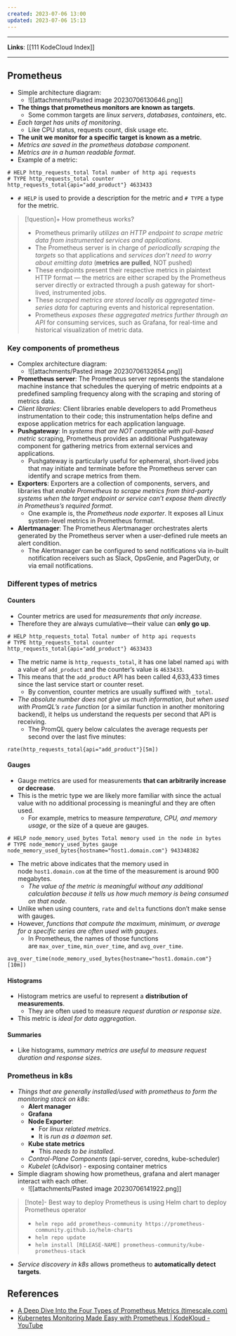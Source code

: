 ```yaml
---
created: 2023-07-06 13:00
updated: 2023-07-06 15:13
---
```

---
**Links**: [[111 KodeCloud Index]]

---
## Prometheus
- Simple architecture diagram:
	- ![[attachments/Pasted image 20230706130646.png]]
- **The things that prometheus monitors are known as targets**.
	- Some common targets are *linux servers*, *databases*, *containers*, etc.
- *Each target has units of monitoring*.
	- Like CPU status, requests count, disk usage etc.
- **The unit we monitor for a specific target is known as a metric**.
- *Metrics are saved in the prometheus database component*.
- *Metrics are in a human readable format*.
- Example of a metric:

```
# HELP http_requests_total Total number of http api requests
# TYPE http_requests_total counter
http_requests_total{api="add_product"} 4633433
```

- `# HELP` is used to provide a description for the metric and `# TYPE` a type for the metric.

> [!question]+ How prometheus works?
> - Prometheus primarily *utilizes an HTTP endpoint to scrape metric data from instrumented services and applications*. 
> - The Prometheus server is in charge of *periodically scraping the targets* so that applications and *services don’t need to worry about emitting data* (**metrics are pulled**, NOT pushed)
> - These endpoints present their respective metrics in plaintext HTTP format — the metrics are either scraped by the Prometheus server directly or extracted through a push gateway for short-lived, instrumented jobs.
> - These *scraped metrics are stored locally as aggregated time-series data* for capturing events and historical representation. 
> - Prometheus *exposes these aggregated metrics further through an API* for consuming services, such as Grafana, for real-time and historical visualization of metric data.

### Key components of prometheus
- Complex architecture diagram:
	- ![[attachments/Pasted image 20230706132654.png]]
- **Prometheus server**: The Prometheus server represents the standalone machine instance that schedules the querying of metric endpoints at a predefined sampling frequency along with the scraping and storing of metrics data. 
- *Client libraries*: Client libraries enable developers to add Prometheus instrumentation to their code; this instrumentation helps define and expose application metrics for each application language. 
- **Pushgateway**: In *systems that are NOT compatible with pull-based metric* scraping, Prometheus provides an additional Pushgateway component for gathering metrics from external services and applications. 
	- Pushgateway is particularly useful for ephemeral, short-lived jobs that may initiate and terminate before the Prometheus server can identify and scrape metrics from them.
- **Exporters**: Exporters are a collection of components, servers, and libraries that *enable Prometheus to scrape metrics from third-party systems when the target endpoint or service can’t expose them directly in Prometheus’s required format*.
	- One example is, the *Prometheus node exporter*. It exposes all Linux system-level metrics in Prometheus format.
- **Alertmanager**: The Prometheus Alertmanager orchestrates alerts generated by the Prometheus server when a user-defined rule meets an alert condition. 
	- The Alertmanager can be configured to send notifications via in-built notification receivers such as Slack, OpsGenie, and PagerDuty, or via email notifications.

### Different types of metrics
#### Counters
- Counter metrics are used for *measurements that only increase*. 
- Therefore they are always cumulative—their value can **only go up**.

```
# HELP http_requests_total Total number of http api requests
# TYPE http_requests_total counter
http_requests_total{api="add_product"} 4633433
```

- The metric name is `http_requests_total`, it has one label named `api` with a value of `add_product` and the counter’s value is `4633433`. 
- This means that the `add_product` API has been called 4,633,433 times since the last service start or counter reset. 
	- By convention, counter metrics are usually suffixed with `_total`.
- *The absolute number does not give us much information, but when used with PromQL’s `rate` function* (or a similar function in another monitoring backend), it helps us understand the requests per second that API is receiving. 
	- The PromQL query below calculates the average requests per second over the last five minutes:

```
rate(http_requests_total{api="add_product"}[5m])
```

#### Gauges
- Gauge metrics are used for measurements **that can arbitrarily increase or decrease**. 
- This is the metric type we are likely more familiar with since the actual value with no additional processing is meaningful and they are often used. 
	- For example, metrics to measure *temperature, CPU, and memory usage*, or the size of a queue are gauges.

```
# HELP node_memory_used_bytes Total memory used in the node in bytes
# TYPE node_memory_used_bytes gauge
node_memory_used_bytes{hostname="host1.domain.com"} 943348382
```

- The metric above indicates that the memory used in node `host1.domain.com` at the time of the measurement is around 900 megabytes. 
	- *The value of the metric is meaningful without any additional calculation because it tells us how much memory is being consumed on that node*.
- Unlike when using counters, `rate` and `delta` functions don’t make sense with gauges. 
- However, *functions that compute the maximum, minimum, or average for a specific series are often used with gauges*. 
	- In Prometheus, the names of those functions are `max_over_time`, `min_over_time`, and `avg_over_time`.

```
avg_over_time(node_memory_used_bytes{hostname="host1.domain.com"}[10m])
```

#### Histograms
- Histogram metrics are useful to represent a **distribution of measurements**. 
	- They are often used to measure *request duration or response size*.
- This metric is *ideal for data aggregation*.

#### Summaries
- Like histograms, *summary metrics are useful to measure request duration and response sizes*.

### Prometheus in k8s
- *Things that are generally installed/used with prometheus to form the monitoring stack on k8s*:
	- **Alert manager**
	- **Grafana**
	- **Node Exporter**: 
		- For *linux related metrics*.
		- It is *run as a daemon set*.
	- **Kube state metrics**
		- This *needs to be installed*.
	- *Control-Plane Components* (api-server, coredns, kube-scheduler)
	- *Kubelet* (cAdvisor) - exposing container metrics
- Simple diagram showing how prometheus, grafana and alert manager interact with each other.
	- ![[attachments/Pasted image 20230706141922.png]]

> [!note]- Best way to deploy Prometheus is using Helm chart to deploy Prometheus operator
> - `helm repo add prometheus-community https://prometheus-community.github.io/helm-charts`
> - `helm repo update`
> - `helm install [RELEASE-NAME] prometheus-community/kube-prometheus-stack`

- *Service discovery in k8s* allows prometheus to **automatically detect targets**.

## References
- [A Deep Dive Into the Four Types of Prometheus Metrics (timescale.com)](https://www.timescale.com/blog/four-types-prometheus-metrics-to-collect/)
- [Kubernetes Monitoring Made Easy with Prometheus | KodeKloud - YouTube](https://www.youtube.com/watch?v=6xmWr7p5TE0)